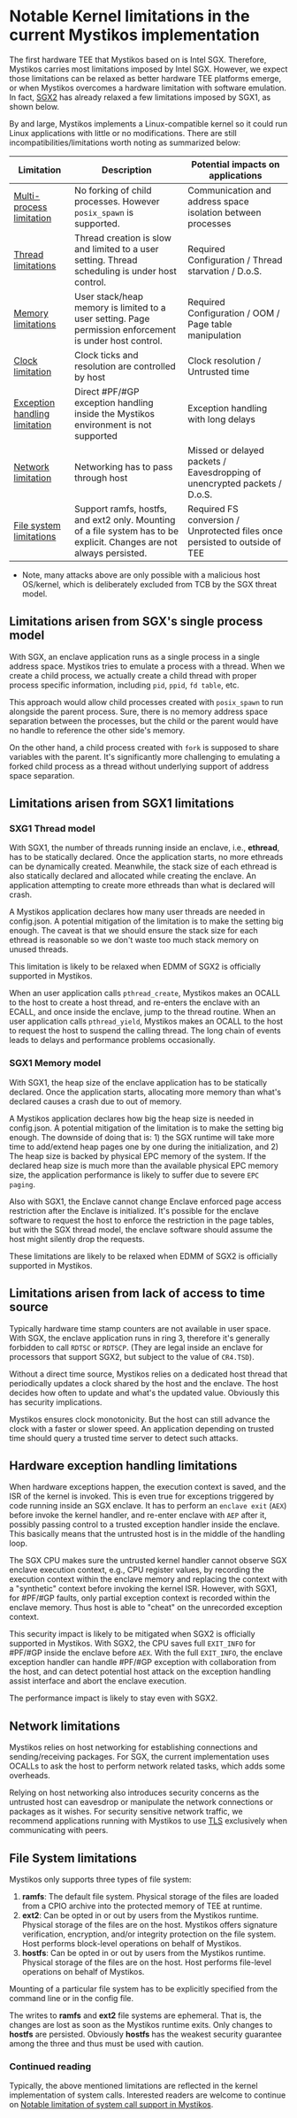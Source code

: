 # Notable Kernel limitations in the current Mystikos implementation

The first hardware TEE that Mystikos based on is Intel SGX. Therefore, Mystikos
carries most limitations imposed by Intel SGX. However, we expect those
limitations can be relaxed as better hardware TEE platforms emerge, or when
Mystikos overcomes a hardware limitation with software emulation. In fact,
[SGX2](https://caslab.csl.yale.edu/workshops/hasp2016/HASP16-16_slides.pdf)
has already relaxed a few limitations imposed by SGX1, as shown below.

By and large, Mystikos implements a Linux-compatible kernel so it could
run Linux applications with little or no modifications. There are still
incompatibilities/limitations worth noting as summarized below:

| Limitation                    | Description         | Potential impacts on applications |
| ------------------------------|---------------------|---------|
| [Multi-process limitation](#limitations-arisen-from-sgxs-single-process-model) | No forking of child processes. However `posix_spawn` is supported. | Communication and address space isolation between processes |
| [Thread limitations](#limitations-arisen-from-sgx1-limitations) | Thread creation is slow and limited to a user setting. Thread scheduling is under host control. | Required Configuration / Thread starvation / D.o.S. |
| [Memory limitations](#limitations-arisen-from-sgx1-limitations) | User stack/heap memory is limited to a user setting. Page permission enforcement is under host control. | Required Configuration / OOM / Page table manipulation |
| [Clock limitation](#limitations-arisen-from-lack-of-access-to-time-source) | Clock ticks and resolution are controlled by host | Clock resolution / Untrusted time |
| [Exception handling limitation](#limitations-arisen-from-sgx1-limitations) | Direct #PF/#GP exception handling inside the Mystikos environment is not supported |  Exception handling with long delays |
| [Network limitation](#network-limitations)  | Networking has to pass through host | Missed or delayed packets / Eavesdropping of unencrypted packets / D.o.S. |
| [File system limitations](#file-System-limitations) | Support ramfs, hostfs, and ext2 only. Mounting of a file system has to be explicit. Changes are not always persisted. | Required FS conversion / Unprotected files once persisted to outside of TEE   |

* Note, many attacks above are only possible with a malicious host OS/kernel,
which is deliberately excluded from TCB by the SGX threat model.

## Limitations arisen from SGX's single process model

With SGX, an enclave application runs as a single process in a single
address space. Mystikos tries to emulate a process with a thread. When we
create a child process, we actually create a child thread with proper
process specific information, including `pid`, `ppid`, `fd table`, etc.

This approach would allow child processes created with `posix_spawn` to
run alongside the parent process. Sure, there is no memory address space
separation between the processes, but the child or the parent would have
no handle to reference the other side's memory.

On the other hand, a child process created with `fork` is supposed to
share variables with the parent. It's significantly more challenging to
emulating a forked child process as a thread without underlying support
of address space separation.


## Limitations arisen from SGX1 limitations

### SXG1 Thread model

With SGX1, the number of threads running inside an enclave, i.e.,
**ethread**, has to be statically declared. Once the application starts,
no more ethreads can be dynamically created. Meanwhile, the stack size
of each ethread is also statically declared and allocated while creating
the enclave. An application attempting to create more ethreads than what
is declared will crash.

A Mystikos application declares how many user threads are needed in
config.json. A potential mitigation of the limitation is to make the setting big
enough. The caveat is that we should ensure the stack size for each ethread
is reasonable so we don't waste too much stack memory on unused threads.

This limitation is likely to be relaxed when EDMM of SGX2 is officially
supported in Mystikos.

When an user application calls `pthread_create`, Mystikos makes an OCALL
to the host to create a host thread, and re-enters the enclave with an
ECALL, and once inside the enclave, jump to the thread routine. When an user
application calls `pthread_yield`, Mystikos makes an OCALL to the host to
request the host to suspend the calling thread. The long
chain of events leads to delays and performance problems occasionally.

### SGX1 Memory model

With SGX1, the heap size of the enclave application has to be statically
declared. Once the application starts, allocating more memory than what's
declared causes a crash due to out of memory.

A Mystikos application declares how big the heap size is needed in config.json.
A potential mitigation of the limitation is to make the setting big enough.
The downside of doing that is: 1) the SGX runtime will take more time to
add/extend heap pages one by one during the initialization, and 2) The heap
size is backed by physical EPC memory of the system. If the declared heap
size is much more than the available physical EPC memory size, the application
performance is likely to suffer due to severe `EPC paging`.

Also with SGX1, the Enclave cannot change Enclave enforced page access
restriction after the Enclave is initialized. It's possible for the
enclave software to request the host to enforce the restriction in the page
tables, but with the SGX thread model, the enclave software should assume
the host might silently drop the requests.

These limitations are likely to be relaxed when EDMM of SGX2 is officially
supported in Mystikos.

## Limitations arisen from lack of access to time source

Typically hardware time stamp counters are not available in user space. With
SGX, the enclave application runs in ring 3, therefore it's generally
forbidden to call `RDTSC` or `RDTSCP`. (They are legal inside
an enclave for processors that support SGX2, but subject to the value of
`CR4.TSD`).

Without a direct time source, Mystikos relies on a dedicated host thread that
periodically updates a clock shared by the host and the enclave. The host
decides how often to update and what's the updated value. Obviously this
has security implications.

Mystikos ensures clock monotonicity. But the host can still advance the clock
with a faster or slower speed. An application depending on trusted time should
query a trusted time server to detect such attacks.

## Hardware exception handling limitations

When hardware exceptions happen, the execution context is saved, and the ISR
of the kernel is invoked. This is even true for exceptions triggered by code
running inside an SGX enclave. It has to perform an `enclave exit` (`AEX`)
before invoke the kernel handler, and re-enter enclave with `AEP` after it,
possibly passing control to a trusted exception handler inside the enclave.
This basically means that the untrusted host is in the middle of the handling
loop.

The SGX CPU makes sure the untrusted kernel handler cannot observe SGX enclave
execution context, e.g., CPU register values, by recording the execution context
within the enclave memory and replacing the context with a "synthetic" context
before invoking the kernel ISR. However, with SGX1, for #PF/#GP faults, only
partial exception context is recorded within the enclave memory. Thus host
is able to "cheat" on the unrecorded exception context.

This security impact is likely to be mitigated when SGX2 is officially
supported in Mystikos. With SGX2, the CPU saves full `EXIT_INFO`
for #PF/#GP inside the enclave before `AEX`. With the full
`EXIT_INFO`, the enclave exception handler can handle #PF/#GP exception
with collaboration from the host, and can detect potential host attack
on the exception handling assist interface and abort the enclave execution.

The performance impact is likely to stay even with SGX2.

## Network limitations

Mystikos relies on host networking for establishing connections and
sending/receiving packages. For SGX, the current implementation uses OCALLs
to ask the host to perform network related tasks, which adds some overheads.

Relying on host networking also introduces security concerns as the
untrusted host can eavesdrop or manipulate the network connections or
packages as it wishes. For security sensitive network traffic, we recommend
applications running with Mystikos to use
[TLS](https://en.wikipedia.org/wiki/Transport_Layer_Security)
exclusively when communicating with peers.

## File System limitations

Mystikos only supports three types of file system:

1. **ramfs**: The default file system. Physical storage of the files are
loaded from a CPIO archive into the protected memory of TEE at runtime.
1. **ext2**: Can be opted in or out by users from the Mystikos runtime.
Physical storage of the files are on the host. Mystikos offers signature
verification, encryption, and/or integrity protection on the file system.
Host performs block-level operations on behalf of Mystikos.
1. **hostfs**: Can be opted in or out by users from the Mystikos runtime.
Physical storage of the files are on the host. Host performs file-level
operations on behalf of Mystikos.

Mounting of a particular file system has to be explicitly specified from the
command line or in the config file.

The writes to **ramfs** and **ext2** file systems are ephemeral. That is,
the changes are lost as soon as the Mystikos runtime exits. Only changes to
**hostfs** are persisted. Obviously **hostfs** has the weakest
security guarantee among the three and thus must be used with caution.

### **Continued reading**

Typically, the above mentioned limitations are reflected in the kernel
implementation of system calls. Interested readers are welcome to continue on
[Notable limitation of system call support in Mystikos](syscall-limitations.md).
